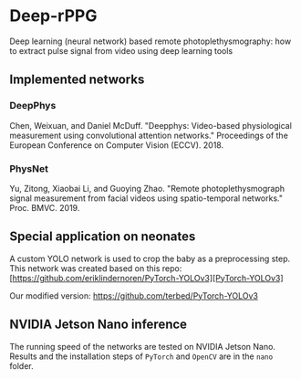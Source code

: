 # Deep-rPPG
Deep learning (neural network) based remote photoplethysmography: how to extract pulse signal from video using deep learning tools

## Implemented networks
### DeepPhys
Chen, Weixuan, and Daniel McDuff. "Deepphys: Video-based physiological measurement using convolutional attention networks." Proceedings of the European Conference on Computer Vision (ECCV). 2018.

### PhysNet
Yu, Zitong, Xiaobai Li, and Guoying Zhao. "Remote photoplethysmograph signal measurement from facial videos using spatio-temporal networks." Proc. BMVC. 2019.

## Special application on neonates
A custom YOLO network is used to crop the baby as a preprocessing step.
This network was created based on this repo: [https://github.com/eriklindernoren/PyTorch-YOLOv3][PyTorch-YOLOv3]

Our modified version:
https://github.com/terbed/PyTorch-YOLOv3

[PyTorch-YOLOv3]: https://github.com/eriklindernoren/PyTorch-YOLOv3

## NVIDIA Jetson Nano inference
The running speed of the networks are tested on NVIDIA Jetson Nano. Results and the installation steps of `PyTorch` and `OpenCV` are in the `nano` folder.

